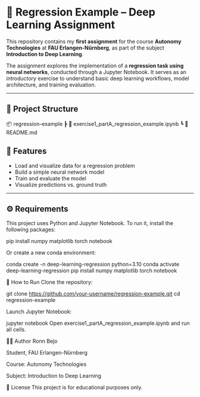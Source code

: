 # 🧠 Regression Example – Deep Learning Assignment

This repository contains my **first assignment** for the course **Autonomy Technologies** at **FAU Erlangen-Nürnberg**, as part of the subject **Introduction to Deep Learning**.

The assignment explores the implementation of a **regression task using neural networks**, conducted through a Jupyter Notebook. It serves as an introductory exercise to understand basic deep learning workflows, model architecture, and training evaluation.

---

## 📁 Project Structure

📦 regression-example
┣ 📓 exercise1_partA_regression_example.ipynb
┗ 📄 README.md

## 📌 Features

- Load and visualize data for a regression problem  
- Build a simple neural network model  
- Train and evaluate the model  
- Visualize predictions vs. ground truth

---

## ⚙️ Requirements

This project uses Python and Jupyter Notebook. To run it, install the following packages:

pip install numpy matplotlib torch notebook

Or create a new conda environment:

conda create -n deep-learning-regression python=3.10
conda activate deep-learning-regression
pip install numpy matplotlib torch notebook


🚀 How to Run
Clone the repository:

git clone https://github.com/your-username/regression-example.git
cd regression-example

Launch Jupyter Notebook:

jupyter notebook
Open exercise1_partA_regression_example.ipynb and run all cells.


🧑‍🎓 Author
Ronn Bejo

Student, FAU Erlangen-Nürnberg

Course: Autonomy Technologies

Subject: Introduction to Deep Learning

📄 License
This project is for educational purposes only.


